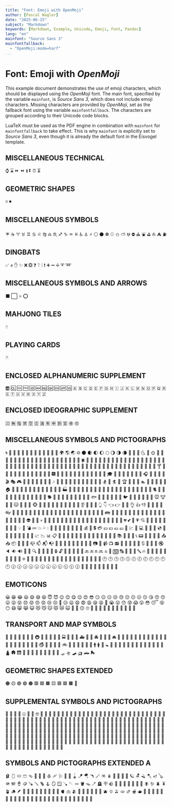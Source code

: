 ```yaml
---
title: "Font: Emoji with OpenMoji"
author: [Pascal Wagler]
date: "2025-06-15"
subject: "Markdown"
keywords: [Markdown, Example, Unicode, Emoji, Font, Pandoc]
lang: "en"
mainfont: "Source Sans 3"
mainfontfallback:
  - "OpenMoji:mode=harf"
...
```


# Font: Emoji with *OpenMoji*

This example document demonstrates the use of emoji characters, which should be displayed using the
*OpenMoji* font. The main font, specified by the variable `mainfont`, is *Source Sans 3*,
which does not include emoji characters. Missing characters are provided by *OpenMoji*,
set as the fallback font using the variable `mainfontfallback`. The characters are grouped
according to their Unicode code blocks.

LuaTeX must be used as the PDF engine in combination with `mainfont` for `mainfontfallback`
to take effect. This is why `mainfont` is explicitly set to *Source Sans 3*, even though it is
already the default font in the Eisvogel template.

## MISCELLANEOUS TECHNICAL

⌚ ⌛ ⏩ ⏪ ⏫ ⏬ ⏰ ⏳ 

## GEOMETRIC SHAPES

◽ ◾ 

## MISCELLANEOUS SYMBOLS

☔ ☕ ♈ ♉ ♊ ♋ ♌ ♍ ♎ ♏ ♐ ♑ ♒ ♓ ♿ ⚓ ⚡ ⚪ ⚫ ⚽ ⚾ ⛄ ⛅ ⛎ ⛔ ⛪ ⛲ ⛳ ⛵ ⛺ ⛽ 

## DINGBATS

✅ ✊ ✋ ✨ ❌ ❎ ❓ ❔ ❕ ❗ ➕ ➖ ➗ ➰ ➿ 

## MISCELLANEOUS SYMBOLS AND ARROWS

⬛ ⬜ ⭐ ⭕ 

## MAHJONG TILES

🀄 

## PLAYING CARDS

🃏 

## ENCLOSED ALPHANUMERIC SUPPLEMENT

🆎 🆑 🆒 🆓 🆔 🆕 🆖 🆗 🆘 🆙 🆚 🇦 🇧 🇨 🇩 🇪 🇫 🇬 🇭 🇮 🇯 🇰 🇱 🇲 🇳 🇴 🇵 🇶 🇷 🇸 🇹 🇺 🇻 🇼 🇽 🇾 🇿 

## ENCLOSED IDEOGRAPHIC SUPPLEMENT

🈁 🈚 🈯 🈲 🈳 🈴 🈵 🈶 🈸 🈹 🈺 🉐 🉑 

## MISCELLANEOUS SYMBOLS AND PICTOGRAPHS

🌀 🌁 🌂 🌃 🌄 🌅 🌆 🌇 🌈 🌉 🌊 🌋 🌌 🌍 🌎 🌏 🌐 🌑 🌒 🌓 🌔 🌕 🌖 🌗 🌘 🌙 🌚 🌛 🌜 🌝 🌞 🌟 🌠 🌭 🌮 🌯 🌰 🌱 🌲 🌳 🌴 🌵 🌷 🌸 🌹 🌺 🌻 🌼 🌽 🌾 🌿 🍀 🍁 🍂 🍃 🍄 🍅 🍆 🍇 🍈 🍉 🍊 🍋 🍌 🍍 🍎 🍏 🍐 🍑 🍒 🍓 🍔 🍕 🍖 🍗 🍘 🍙 🍚 🍛 🍜 🍝 🍞 🍟 🍠 🍡 🍢 🍣 🍤 🍥 🍦 🍧 🍨 🍩 🍪 🍫 🍬 🍭 🍮 🍯 🍰 🍱 🍲 🍳 🍴 🍵 🍶 🍷 🍸 🍹 🍺 🍻 🍼 🍾 🍿 🎀 🎁 🎂 🎃 🎄 🎅 🎆 🎇 🎈 🎉 🎊 🎋 🎌 🎍 🎎 🎏 🎐 🎑 🎒 🎓 🎠 🎡 🎢 🎣 🎤 🎥 🎦 🎧 🎨 🎩 🎪 🎫 🎬 🎭 🎮 🎯 🎰 🎱 🎲 🎳 🎴 🎵 🎶 🎷 🎸 🎹 🎺 🎻 🎼 🎽 🎾 🎿 🏀 🏁 🏂 🏃 🏄 🏅 🏆 🏇 🏈 🏉 🏊 🏏 🏐 🏑 🏒 🏓 🏠 🏡 🏢 🏣 🏤 🏥 🏦 🏧 🏨 🏩 🏪 🏫 🏬 🏭 🏮 🏯 🏰 🏴 🏸 🏹 🏺 🏻 🏼 🏽 🏾 🏿 🐀 🐁 🐂 🐃 🐄 🐅 🐆 🐇 🐈 🐉 🐊 🐋 🐌 🐍 🐎 🐏 🐐 🐑 🐒 🐓 🐔 🐕 🐖 🐗 🐘 🐙 🐚 🐛 🐜 🐝 🐞 🐟 🐠 🐡 🐢 🐣 🐤 🐥 🐦 🐧 🐨 🐩 🐪 🐫 🐬 🐭 🐮 🐯 🐰 🐱 🐲 🐳 🐴 🐵 🐶 🐷 🐸 🐹 🐺 🐻 🐼 🐽 🐾 👀 👂 👃 👄 👅 👆 👇 👈 👉 👊 👋 👌 👍 👎 👏 👐 👑 👒 👓 👔 👕 👖 👗 👘 👙 👚 👛 👜 👝 👞 👟 👠 👡 👢 👣 👤 👥 👦 👧 👨 👩 👪 👫 👬 👭 👮 👯 👰 👱 👲 👳 👴 👵 👶 👷 👸 👹 👺 👻 👼 👽 👾 👿 💀 💁 💂 💃 💄 💅 💆 💇 💈 💉 💊 💋 💌 💍 💎 💏 💐 💑 💒 💓 💔 💕 💖 💗 💘 💙 💚 💛 💜 💝 💞 💟 💠 💡 💢 💣 💤 💥 💦 💧 💨 💩 💪 💫 💬 💭 💮 💯 💰 💱 💲 💳 💴 💵 💶 💷 💸 💹 💺 💻 💼 💽 💾 💿 📀 📁 📂 📃 📄 📅 📆 📇 📈 📉 📊 📋 📌 📍 📎 📏 📐 📑 📒 📓 📔 📕 📖 📗 📘 📙 📚 📛 📜 📝 📞 📟 📠 📡 📢 📣 📤 📥 📦 📧 📨 📩 📪 📫 📬 📭 📮 📯 📰 📱 📲 📳 📴 📵 📶 📷 📸 📹 📺 📻 📼 📿 🔀 🔁 🔂 🔃 🔄 🔅 🔆 🔇 🔈 🔉 🔊 🔋 🔌 🔍 🔎 🔏 🔐 🔑 🔒 🔓 🔔 🔕 🔖 🔗 🔘 🔙 🔚 🔛 🔜 🔝 🔞 🔟 🔠 🔡 🔢 🔣 🔤 🔥 🔦 🔧 🔨 🔩 🔪 🔫 🔬 🔭 🔮 🔯 🔰 🔱 🔲 🔳 🔴 🔵 🔶 🔷 🔸 🔹 🔺 🔻 🔼 🔽 🕋 🕌 🕍 🕎 🕐 🕑 🕒 🕓 🕔 🕕 🕖 🕗 🕘 🕙 🕚 🕛 🕜 🕝 🕞 🕟 🕠 🕡 🕢 🕣 🕤 🕥 🕦 🕧 🕺 🖕 🖖 🖤 🗻 🗼 🗽 🗾 🗿 

## EMOTICONS

😀 😁 😂 😃 😄 😅 😆 😇 😈 😉 😊 😋 😌 😍 😎 😏 😐 😑 😒 😓 😔 😕 😖 😗 😘 😙 😚 😛 😜 😝 😞 😟 😠 😡 😢 😣 😤 😥 😦 😧 😨 😩 😪 😫 😬 😭 😮 😯 😰 😱 😲 😳 😴 😵 😶 😷 😸 😹 😺 😻 😼 😽 😾 😿 🙀 🙁 🙂 🙃 🙄 🙅 🙆 🙇 🙈 🙉 🙊 🙋 🙌 🙍 🙎 🙏 

## TRANSPORT AND MAP SYMBOLS

🚀 🚁 🚂 🚃 🚄 🚅 🚆 🚇 🚈 🚉 🚊 🚋 🚌 🚍 🚎 🚏 🚐 🚑 🚒 🚓 🚔 🚕 🚖 🚗 🚘 🚙 🚚 🚛 🚜 🚝 🚞 🚟 🚠 🚡 🚢 🚣 🚤 🚥 🚦 🚧 🚨 🚩 🚪 🚫 🚬 🚭 🚮 🚯 🚰 🚱 🚲 🚳 🚴 🚵 🚶 🚷 🚸 🚹 🚺 🚻 🚼 🚽 🚾 🚿 🛀 🛁 🛂 🛃 🛄 🛅 🛌 🛐 🛑 🛒 🛕 🛖 🛗 🛜 🛝 🛞 🛟 🛫 🛬 🛴 🛵 🛶 🛷 🛸 🛹 🛺 🛻 🛼 

## GEOMETRIC SHAPES EXTENDED

🟠 🟡 🟢 🟣 🟤 🟥 🟦 🟧 🟨 🟩 🟪 🟫 🟰 

## SUPPLEMENTAL SYMBOLS AND PICTOGRAPHS

🤌 🤍 🤎 🤏 🤐 🤑 🤒 🤓 🤔 🤕 🤖 🤗 🤘 🤙 🤚 🤛 🤜 🤝 🤞 🤟 🤠 🤡 🤢 🤣 🤤 🤥 🤦 🤧 🤨 🤩 🤪 🤫 🤬 🤭 🤮 🤯 🤰 🤱 🤲 🤳 🤴 🤵 🤶 🤷 🤸 🤹 🤺 🤼 🤽 🤾 🤿 🥀 🥁 🥂 🥃 🥄 🥅 🥇 🥈 🥉 🥊 🥋 🥌 🥍 🥎 🥏 🥐 🥑 🥒 🥓 🥔 🥕 🥖 🥗 🥘 🥙 🥚 🥛 🥜 🥝 🥞 🥟 🥠 🥡 🥢 🥣 🥤 🥥 🥦 🥧 🥨 🥩 🥪 🥫 🥬 🥭 🥮 🥯 🥰 🥱 🥲 🥳 🥴 🥵 🥶 🥷 🥸 🥹 🥺 🥻 🥼 🥽 🥾 🥿 🦀 🦁 🦂 🦃 🦄 🦅 🦆 🦇 🦈 🦉 🦊 🦋 🦌 🦍 🦎 🦏 🦐 🦑 🦒 🦓 🦔 🦕 🦖 🦗 🦘 🦙 🦚 🦛 🦜 🦝 🦞 🦟 🦠 🦡 🦢 🦣 🦤 🦥 🦦 🦧 🦨 🦩 🦪 🦫 🦬 🦭 🦮 🦯 🦰 🦱 🦲 🦳 🦴 🦵 🦶 🦷 🦸 🦹 🦺 🦻 🦼 🦽 🦾 🦿 🧀 🧁 🧂 🧃 🧄 🧅 🧆 🧇 🧈 🧉 🧊 🧋 🧌 🧍 🧎 🧏 🧐 🧑 🧒 🧓 🧔 🧕 🧖 🧗 🧘 🧙 🧚 🧛 🧜 🧝 🧞 🧟 🧠 🧡 🧢 🧣 🧤 🧥 🧦 🧧 🧨 🧩 🧪 🧫 🧬 🧭 🧮 🧯 🧰 🧱 🧲 🧳 🧴 🧵 🧶 🧷 🧸 🧹 🧺 🧻 🧼 🧽 🧾 🧿 

## SYMBOLS AND PICTOGRAPHS EXTENDED A

🩰 🩱 🩲 🩳 🩴 🩵 🩶 🩷 🩸 🩹 🩺 🩻 🩼 🪀 🪁 🪂 🪃 🪄 🪅 🪆 🪇 🪈 🪉 🪏 🪐 🪑 🪒 🪓 🪔 🪕 🪖 🪗 🪘 🪙 🪚 🪛 🪜 🪝 🪞 🪟 🪠 🪡 🪢 🪣 🪤 🪥 🪦 🪧 🪨 🪩 🪪 🪫 🪬 🪭 🪮 🪯 🪰 🪱 🪲 🪳 🪴 🪵 🪶 🪷 🪸 🪹 🪺 🪻 🪼 🪽 🪾 🪿 🫀 🫁 🫂 🫃 🫄 🫅 🫆 🫎 🫏 🫐 🫑 🫒 🫓 🫔 🫕 🫖 🫗 🫘 🫙 🫚 🫛 🫜 🫟 🫠 🫡 🫢 🫣 🫤 🫥 🫦 🫧 🫨 🫩 🫰 🫱 🫲 🫳 🫴 🫵 🫶 🫷 🫸 

